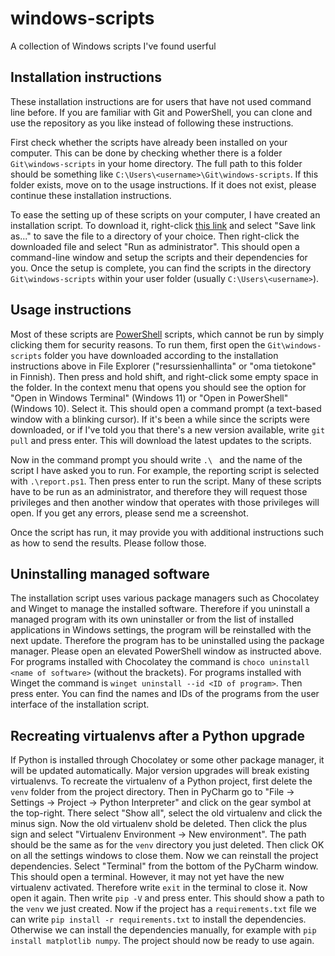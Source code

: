# windows-scripts
A collection of Windows scripts I've found userful

## Installation instructions
These installation instructions are for users that have not used command line before.
If you are familiar with Git and PowerShell, you can clone and use the repository as you like instead of following these instructions.

First check whether the scripts have already been installed on your computer.
This can be done by checking whether there is a folder `Git\windows-scripts` in your home directory.
The full path to this folder should be something like `C:\Users\<username>\Git\windows-scripts`.
If this folder exists, move on to the usage instructions.
If it does not exist, please continue these installation instructions.

To ease the setting up of these scripts on your computer, I have created an installation script.
To download it, right-click
[this link](https://raw.githubusercontent.com/AgenttiX/windows-scripts/master/repo-installer.bat)
and select "Save link as..." to save the file to a directory of your choice.
Then right-click the downloaded file and select "Run as administrator".
This should open a command-line window and setup the scripts and their dependencies for you.
Once the setup is complete, you can find the scripts in the directory `Git\windows-scripts` within your user folder (usually `C:\Users\<username>`).

## Usage instructions
Most of these scripts are
[PowerShell](https://en.wikipedia.org/wiki/PowerShell)
scripts, which cannot be run by simply clicking them for security reasons.
To run them, first open the `Git\windows-scripts` folder you have downloaded according to the installation instructions above in File Explorer ("resurssienhallinta" or "oma tietokone" in Finnish).
Then press and hold shift, and right-click some empty space in the folder.
In the context menu that opens you should see the option for "Open in Windows Terminal" (Windows 11) or "Open in PowerShell" (Windows 10).
Select it.
This should open a command prompt (a text-based window with a blinking cursor).
If it's been a while since the scripts were downloaded,
or if I've told you that there's a new version available,
write `git pull` and press enter.
This will download the latest updates to the scripts.

Now in the command prompt you should write `.\ ` and the name of the script I have asked you to run.
For example, the reporting script is selected with `.\report.ps1`.
Then press enter to run the script.
Many of these scripts have to be run as an administrator, and therefore they will request those privileges
and then another window that operates with those privileges will open.
If you get any errors, please send me a screenshot.

Once the script has run, it may provide you with additional instructions such as how to send the results.
Please follow those.

## Uninstalling managed software
The installation script uses various package managers such as Chocolatey and Winget to manage the installed software.
Therefore if you uninstall a managed program with its own uninstaller or from the list of installed applications in Windows settings, the program will be reinstalled with the next update.
Therefore the program has to be uninstalled using the package manager.
Please open an elevated PowerShell window as instructed above.
For programs installed with Chocolatey the command is `choco uninstall <name of software>` (without the brackets).
For programs installed with Winget the command is `winget uninstall --id <ID of program>`.
Then press enter.
You can find the names and IDs of the programs from the user interface of the installation script.

## Recreating virtualenvs after a Python upgrade
If Python is installed through Chocolatey or some other package manager, it will be updated automatically.
Major version upgrades will break existing virtualenvs.
To recreate the virtualenv of a Python project, first delete the `venv` folder from the project directory.
Then in PyCharm go to "File -> Settings -> Project -> Python Interpreter" and click on the gear symbol at the top-right.
There select "Show all", select the old virtualenv and click the minus sign.
Now the old virtualenv shold be deleted.
Then click the plus sign and select "Virtualenv Environment -> New environment".
The path should be the same as for the `venv` directory you just deleted.
Then click OK on all the settings windows to close them.
Now we can reinstall the project dependencies.
Select "Terminal" from the bottom of the PyCharm window.
This should open a terminal.
However, it may not yet have the new virtualenv activated.
Therefore write `exit` in the terminal to close it.
Now open it again.
Then write `pip -V` and press enter.
This should show a path to the `venv` we just created.
Now if the project has a `requirements.txt` file we can write `pip install -r requirements.txt` to install the dependencies.
Otherwise we can install the dependencies manually, for example with `pip install matplotlib numpy`.
The project should now be ready to use again.
